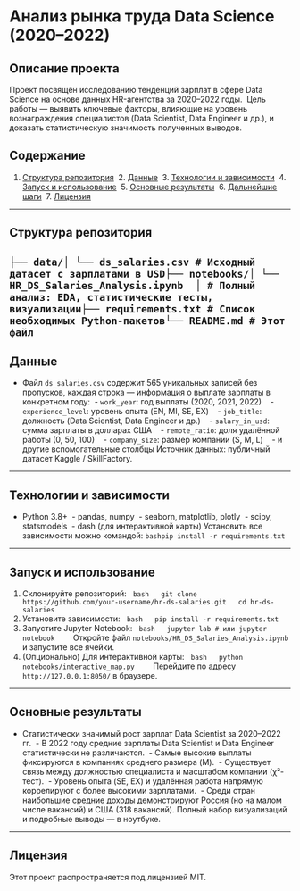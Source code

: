 # Анализ рынка труда Data Science (2020–2022)
## Описание проекта
Проект посвящён исследованию тенденций зарплат в сфере Data Science на основе данных HR-агентства за 2020–2022 годы.  Цель работы — выявить ключевые факторы, влияющие на уровень вознаграждения специалистов (Data Scientist, Data Engineer и др.), и доказать статистическую значимость полученных выводов.
## Содержание
1. [Структура репозитория](#структура-репозитория)  2. [Данные](#данные)  3. [Технологии и зависимости](#технологии-и-зависимости)  4. [Запуск и использование](#запуск-и-использование)  5. [Основные результаты](#основные-результаты)  6. [Дальнейшие шаги](#дальнейшие-шаги)  7. [Лицензия](#лицензия)  
---
## Структура репозитория
```├── data/│ └── ds_salaries.csv # Исходный датасет с зарплатами в USD├── notebooks/│ └── HR_DS_Salaries_Analysis.ipynb  │ # Полный анализ: EDA, статистические тесты, визуализации├── requirements.txt # Список необходимых Python-пакетов└── README.md # Этот файл```
---
## Данные
- Файл `ds_salaries.csv` содержит 565 уникальных записей без пропусков, каждая строка — информация о выплате зарплаты в конкретном году:  - `work_year`: год выплаты (2020, 2021, 2022)    - `experience_level`: уровень опыта (EN, MI, SE, EX)    - `job_title`: должность (Data Scientist, Data Engineer и др.)    - `salary_in_usd`: сумма зарплаты в долларах США    - `remote_ratio`: доля удалённой работы (0, 50, 100)    - `company_size`: размер компании (S, M, L)    - и другие вспомогательные столбцы
Источник данных: публичный датасет Kaggle / SkillFactory.
---
## Технологии и зависимости
- Python 3.8+  - pandas, numpy  - seaborn, matplotlib, plotly  - scipy, statsmodels  - dash (для интерактивной карты)
Установить все зависимости можно командой:
```bashpip install -r requirements.txt```
---
## Запуск и использование
1. Склонируйте репозиторий:   ```bash   git clone https://github.com/your-username/hr-ds-salaries.git   cd hr-ds-salaries   ```
2. Установите зависимости:   ```bash   pip install -r requirements.txt   ```
3. Запустите Jupyter Notebook:   ```bash   jupyter lab # или jupyter notebook   ```   Откройте файл `notebooks/HR_DS_Salaries_Analysis.ipynb` и запустите все ячейки.
4. (Опционально) Для интерактивной карты:   ```bash   python notebooks/interactive_map.py   ```   Перейдите по адресу `http://127.0.0.1:8050/` в браузере.
---
## Основные результаты
- Статистически значимый рост зарплат Data Scientist за 2020–2022 гг.  - В 2022 году средние зарплаты Data Scientist и Data Engineer статистически не различаются.  - Самые высокие выплаты фиксируются в компаниях среднего размера (M).  - Существует связь между должностью специалиста и масштабом компании (χ²-тест).  - Уровень опыта (SE, EX) и удалённая работа напрямую коррелируют с более высокими зарплатами.  - Среди стран наибольшие средние доходы демонстрируют Россия (но на малом числе вакансий) и США (318 вакансий).
Полный набор визуализаций и подробные выводы — в ноутбуке.
---
## Лицензия
Этот проект распространяется под лицензией MIT.
